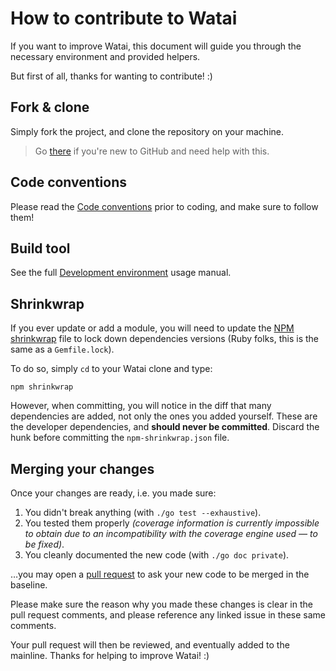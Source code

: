 How to contribute to Watai
==========================

If you want to improve Watai, this document will guide you through the necessary environment and provided helpers.

But first of all, thanks for wanting to contribute!  :)


Fork & clone
------------

Simply fork the project, and clone the repository on your machine.

> Go [there](https://help.github.com/articles/fork-a-repo) if you're new to GitHub and need help with this.


Code conventions
----------------

Please read the [Code conventions](https://github.com/MattiSG/Watai/wiki/Code-conventions) prior to coding, and make sure to follow them!


Build tool
----------

See the full [Development environment](https://github.com/MattiSG/Watai/wiki/Development-environment) usage manual.


Shrinkwrap
----------

If you ever update or add a module, you will need to update the [NPM shrinkwrap](https://npmjs.org/doc/shrinkwrap.html) file to lock down dependencies versions (Ruby folks, this is the same as a `Gemfile.lock`).

To do so, simply `cd` to your Watai clone and type:

	npm shrinkwrap

However, when committing, you will notice in the diff that many dependencies are added, not only the ones you added yourself. These are the developer dependencies, and **should never be committed**. Discard the hunk before committing the `npm-shrinkwrap.json` file.


Merging your changes
--------------------

Once your changes are ready, i.e. you made sure:

1. You didn't break anything (with `./go test --exhaustive`).
2. You tested them properly _(coverage information is currently impossible to obtain due to an incompatibility with the coverage engine used — to be fixed)_.
3. You cleanly documented the new code (with `./go doc private`).

…you may open a [pull request](https://help.github.com/articles/using-pull-requests) to ask your new code to be merged in the baseline.

Please make sure the reason why you made these changes is clear in the pull request comments, and please reference any linked issue in these same comments.

Your pull request will then be reviewed, and eventually added to the mainline. Thanks for helping to improve Watai!  :)
